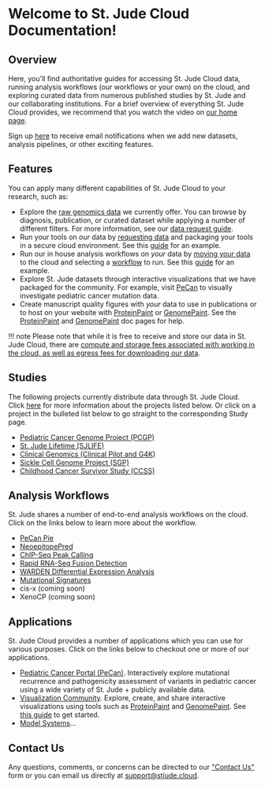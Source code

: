 # Welcome to St. Jude Cloud Documentation!

## Overview

Here, you'll find
authoritative guides for accessing St. Jude Cloud data, running analysis workflows (our workflows or your own) on the cloud,
and exploring curated data from numerous published studies by St. Jude and our collaborating institutions. For a brief overview of
everything St. Jude Cloud provides, we recommend that you watch the video
on [our home page](https://stjude.cloud).

Sign up [here](https://hospital.stjude.org/apps/forms/fb/st-jude-cloud-subscribe/) to receive email notifications when we add new datasets, analysis pipelines, or other exciting features.

## Features

You can apply many different capabilities of St. Jude Cloud to your research, such as:

* Explore the [raw genomics data](https://platform.stjude.cloud/requests/diseases) we currently offer. You can browse by diagnosis, publication, or curated dataset while applying a number of different filters. For more information, see our [data request guide](./guides/genomics-platform/requesting-data/data-request.md).
* Run your tools on *our* data by [requesting data](./guides/genomics-platform/requesting-data/data-request.md) and packaging your tools in a secure cloud environment. See this [guide](./guides/genomics-platform/analyzing-data/creating-a-cloud-app.md) for an example.
* Run our in house analysis workflows on *your* data by [moving your data](./guides/genomics-platform/managing-data/data-transfer-app.md) to the cloud and selecting a [workflow](#analysis-workflows) to run. See this [guide](./guides/genomics-platform/analyzing-data/running-sj-workflows.md) for an example. 
* Explore St. Jude datasets through interactive visualizations that we have packaged for the community. For example, visit [PeCan](https://pecan.stjude.cloud) to visually investigate pediatric cancer mutation data.
* Create manuscript quality figures with *your* data to use in publications or to host on your website with [ProteinPaint](https://pecan.stjude.cloud/proteinpaint/TP53) or [GenomePaint](https://genomepaint.stjude.cloud/). See the [ProteinPaint](./guides/visualization-community/protein-paint.md) and [GenomePaint](./guides/visualization-community/genome-paint.md) doc pages for help.

!!! note
    Please note that while it is free to receive and store our data in St. Jude Cloud, there are [compute and storage fees associated with working in the cloud, as well as egress fees for downloading our data](faq.md#will-i-be-charged-for-using-st-jude-cloud). 

## Studies

The following projects currently distribute data through St. Jude Cloud. Click [here](./guides/genomics-platform/requesting-data/about-our-data.md#data-access-units) for more information about the projects listed below. Or click on a project in the bulleted list below to go straight to the corresponding Study page.

* [Pediatric Cancer Genome Project (PCGP)]()
* [St. Jude Lifetime (SJLIFE)]()
* [Clinical Genomics (Clinical Pilot and G4K)]()
* [Sickle Cell Genome Project (SGP)](https://sickle-cell.stjude.cloud)
* [Childhood Cancer Survivor Study (CCSS)]()


## Analysis Workflows

St. Jude shares a number of end-to-end analysis workflows on the cloud. Click on the links below to learn more about the workflow.

* [PeCan Pie](https://platform.stjude.cloud/tools/pecan_pie)
* [NeoepitopePred](https://platform.stjude.cloud/tools/neoepitopepred)
* [ChIP-Seq Peak Calling](https://platform.stjude.cloud/tools/chip-seq)
* [Rapid RNA-Seq Fusion Detection](https://platform.stjude.cloud/tools/rapid_rna-seq)
* [WARDEN Differential Expression Analysis](https://platform.stjude.cloud/tools/warden)
* [Mutational Signatures](https://platform.stjude.cloud/tools/mutational_signatures)
* cis-x (coming soon)
* XenoCP (coming soon)

## Applications

St. Jude Cloud provides a number of applications which you can use for various purposes. Click on the links below to
checkout one or more of our applications.

* [Pediatric Cancer Portal (PeCan)](https://pecan.stjude.cloud). Interactively explore mutational recurrence and pathogenicity assessment of variants in pediatric cancer using a wide variety of St. Jude + publicly available data. 
* [Visualization Community](). Explore, create, and share interactive visualizations using tools such as [ProteinPaint](https://pecan.stjude.cloud/proteinpaint/TP53) and [GenomePaint](https://genomepaint.stjude.cloud/). See [this guide](./guides/visualization-community/viz-com-about.md) to get started.
* [Model Systems]()... 


## Contact Us

Any questions, comments, or concerns can be directed to our ["Contact Us"](https://stjude.cloud/contact) form or you can email us directly at support@stjude.cloud.
